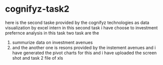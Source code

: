 # cognifyz-task2
here is the second taske provided by the cognifyz technologies as data visualization  by excel intern 
 in this second task i have choose to investment prefernce analysis 
  in this task two task are the 
1. summurize data on investment avenues
2. and the another one is resons provided by the instement avenues
 and i have generated the pivot charts for this and i have uploaded the screen shot and task 2 file of xls
